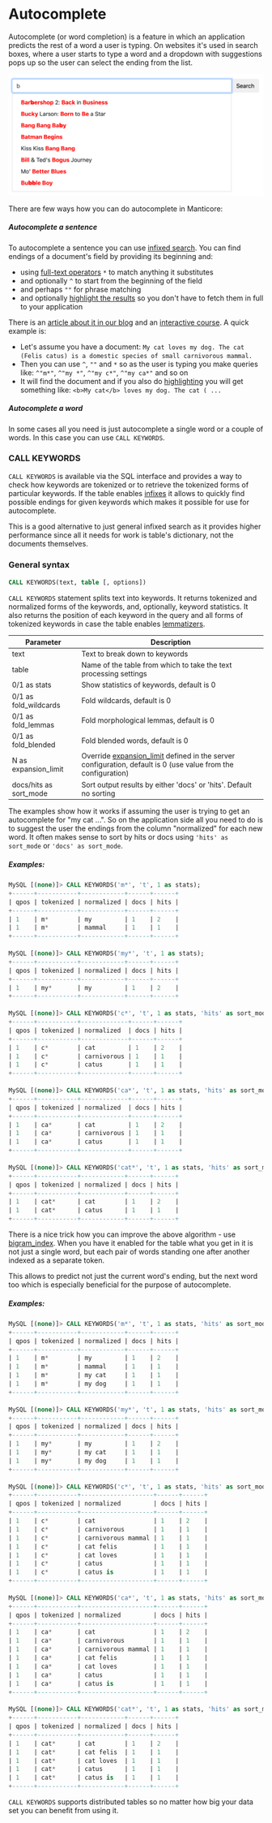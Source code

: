 # Autocomplete

Autocomplete (or word completion) is a feature in which an application predicts the rest of a word a user is typing. On websites it's used in search boxes, where a user starts to type a word and a dropdown with suggestions pops up so the user can select the ending from the list.

![Autocomplete](autocomplete.png)

There are few ways how you can do autocomplete in Manticore:
##### Autocomplete a sentence
To autocomplete a sentence you can use [infixed search](../Creating_a_table/NLP_and_tokenization/Wildcard_searching_settings.md#min_infix_len). You can find endings of a document's field by providing its beginning and:

* using [full-text operators](../Searching/Full_text_matching/Operators.md) `*` to match anything it substitutes
* and optionally `^` to start from the beginning of the field
* and perhaps `""` for phrase matching
* and optionally [highlight the results](../Searching/Highlighting.md) so you don't have to fetch them in full to your application

There is an [article about it in our blog](https://manticoresearch.com/2020/03/31/simple-autocomplete-with-manticore/) and an [interactive course](../Searching/Spell_correction.md#Interactive-course). A quick example is:

* Let's assume you have a document: `My cat loves my dog. The cat (Felis catus) is a domestic species of small carnivorous mammal.`
* Then you can use `^`, `""` and `*` so as the user is typing you make queries like: `^"m*"`, `^"my *"`, `^"my c*"`, `^"my ca*"` and so on
* It will find the document and if you also do [highlighting](../Searching/Highlighting.md) you will get something like: `<b>My cat</b> loves my dog. The cat ( ...`

##### Autocomplete a word
In some cases all you need is just autocomplete a single word or a couple of words. In this case you can use `CALL KEYWORDS`.

### CALL KEYWORDS
`CALL KEYWORDS` is available via the SQL interface and provides a way to check how keywords are tokenized or to retrieve the tokenized forms of particular keywords. If the table enables [infixes](../Creating_a_table/NLP_and_tokenization/Wildcard_searching_settings.md#min_infix_len) it allows to quickly find possible endings for given keywords which makes it possible for use for autocomplete.

This is a good alternative to just general infixed search as it provides higher performance since all it needs for work is table's dictionary, not the documents themselves.

### General syntax
<!-- example keywords -->
```sql
CALL KEYWORDS(text, table [, options])
```
`CALL KEYWORDS` statement splits text into keywords. It returns tokenized and normalized forms of the keywords, and, optionally, keyword statistics. It also returns the position of each keyword in the query and all forms of tokenized keywords in case the table enables [lemmatizers](../Creating_a_table/NLP_and_tokenization/Morphology.md).

| Parameter | Description |
| - | - |
| text | Text to break down to keywords |
| table | Name of the table from which to take the text processing settings |  
| 0/1 as stats | Show statistics of keywords, default is 0 |
| 0/1 as fold_wildcards | Fold wildcards, default is 0 |
| 0/1 as fold_lemmas | Fold morphological lemmas, default is 0 |
| 0/1 as fold_blended | Fold blended words, default is 0 |
| N as expansion_limit | Override [expansion_limit](../Creating_a_table/NLP_and_tokenization/Wildcard_searching_settings.md#expansion_limit) defined in the server configuration, default is 0 (use value from the configuration) |
| docs/hits as sort_mode | Sort output results by either 'docs' or 'hits'. Default no sorting |

The examples show how it works if assuming the user is trying to get an autocomplete for "my cat ...". So on the application side all you need to do is to suggest the user the endings from the column "normalized" for each new word. It often makes sense to sort by hits or docs using `'hits' as sort_mode` or `'docs' as sort_mode`.

<!-- intro -->
##### Examples:

<!-- request Examples -->

```sql
MySQL [(none)]> CALL KEYWORDS('m*', 't', 1 as stats);
+------+-----------+------------+------+------+
| qpos | tokenized | normalized | docs | hits |
+------+-----------+------------+------+------+
| 1    | m*        | my         | 1    | 2    |
| 1    | m*        | mammal     | 1    | 1    |
+------+-----------+------------+------+------+

MySQL [(none)]> CALL KEYWORDS('my*', 't', 1 as stats);
+------+-----------+------------+------+------+
| qpos | tokenized | normalized | docs | hits |
+------+-----------+------------+------+------+
| 1    | my*       | my         | 1    | 2    |
+------+-----------+------------+------+------+

MySQL [(none)]> CALL KEYWORDS('c*', 't', 1 as stats, 'hits' as sort_mode);
+------+-----------+-------------+------+------+
| qpos | tokenized | normalized  | docs | hits |
+------+-----------+-------------+------+------+
| 1    | c*        | cat         | 1    | 2    |
| 1    | c*        | carnivorous | 1    | 1    |
| 1    | c*        | catus       | 1    | 1    |
+------+-----------+-------------+------+------+

MySQL [(none)]> CALL KEYWORDS('ca*', 't', 1 as stats, 'hits' as sort_mode);
+------+-----------+-------------+------+------+
| qpos | tokenized | normalized  | docs | hits |
+------+-----------+-------------+------+------+
| 1    | ca*       | cat         | 1    | 2    |
| 1    | ca*       | carnivorous | 1    | 1    |
| 1    | ca*       | catus       | 1    | 1    |
+------+-----------+-------------+------+------+

MySQL [(none)]> CALL KEYWORDS('cat*', 't', 1 as stats, 'hits' as sort_mode);
+------+-----------+------------+------+------+
| qpos | tokenized | normalized | docs | hits |
+------+-----------+------------+------+------+
| 1    | cat*      | cat        | 1    | 2    |
| 1    | cat*      | catus      | 1    | 1    |
+------+-----------+------------+------+------+
```
<!-- end -->
<!-- example bigram -->
There is a nice trick how you can improve the above algorithm - use [bigram_index](../Creating_a_table/NLP_and_tokenization/Low-level_tokenization.md#bigram_index). When you have it enabled for the table what you get in it is not just a single word, but each pair of words standing one after another indexed as a separate token.

This allows to predict not just the current word's ending, but the next word too which is especially beneficial for the purpose of autocomplete.

<!-- intro -->
##### Examples:

<!-- request Examples -->

```sql
MySQL [(none)]> CALL KEYWORDS('m*', 't', 1 as stats, 'hits' as sort_mode);
+------+-----------+------------+------+------+
| qpos | tokenized | normalized | docs | hits |
+------+-----------+------------+------+------+
| 1    | m*        | my         | 1    | 2    |
| 1    | m*        | mammal     | 1    | 1    |
| 1    | m*        | my cat     | 1    | 1    |
| 1    | m*        | my dog     | 1    | 1    |
+------+-----------+------------+------+------+

MySQL [(none)]> CALL KEYWORDS('my*', 't', 1 as stats, 'hits' as sort_mode);
+------+-----------+------------+------+------+
| qpos | tokenized | normalized | docs | hits |
+------+-----------+------------+------+------+
| 1    | my*       | my         | 1    | 2    |
| 1    | my*       | my cat     | 1    | 1    |
| 1    | my*       | my dog     | 1    | 1    |
+------+-----------+------------+------+------+

MySQL [(none)]> CALL KEYWORDS('c*', 't', 1 as stats, 'hits' as sort_mode);
+------+-----------+--------------------+------+------+
| qpos | tokenized | normalized         | docs | hits |
+------+-----------+--------------------+------+------+
| 1    | c*        | cat                | 1    | 2    |
| 1    | c*        | carnivorous        | 1    | 1    |
| 1    | c*        | carnivorous mammal | 1    | 1    |
| 1    | c*        | cat felis          | 1    | 1    |
| 1    | c*        | cat loves          | 1    | 1    |
| 1    | c*        | catus              | 1    | 1    |
| 1    | c*        | catus is           | 1    | 1    |
+------+-----------+--------------------+------+------+

MySQL [(none)]> CALL KEYWORDS('ca*', 't', 1 as stats, 'hits' as sort_mode);
+------+-----------+--------------------+------+------+
| qpos | tokenized | normalized         | docs | hits |
+------+-----------+--------------------+------+------+
| 1    | ca*       | cat                | 1    | 2    |
| 1    | ca*       | carnivorous        | 1    | 1    |
| 1    | ca*       | carnivorous mammal | 1    | 1    |
| 1    | ca*       | cat felis          | 1    | 1    |
| 1    | ca*       | cat loves          | 1    | 1    |
| 1    | ca*       | catus              | 1    | 1    |
| 1    | ca*       | catus is           | 1    | 1    |
+------+-----------+--------------------+------+------+

MySQL [(none)]> CALL KEYWORDS('cat*', 't', 1 as stats, 'hits' as sort_mode);
+------+-----------+------------+------+------+
| qpos | tokenized | normalized | docs | hits |
+------+-----------+------------+------+------+
| 1    | cat*      | cat        | 1    | 2    |
| 1    | cat*      | cat felis  | 1    | 1    |
| 1    | cat*      | cat loves  | 1    | 1    |
| 1    | cat*      | catus      | 1    | 1    |
| 1    | cat*      | catus is   | 1    | 1    |
+------+-----------+------------+------+------+
```
<!-- end -->

`CALL KEYWORDS` supports distributed tables so no matter how big your data set you can benefit from using it.
